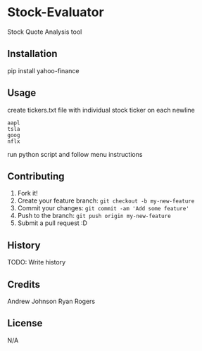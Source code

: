 # Stock-Evaluator

Stock Quote Analysis tool

## Installation

pip install yahoo-finance

## Usage

create tickers.txt file with individual stock ticker on each newline
```
aapl
tsla
goog
nflx
```
run python script and follow menu instructions

## Contributing

1. Fork it!
2. Create your feature branch: `git checkout -b my-new-feature`
3. Commit your changes: `git commit -am 'Add some feature'`
4. Push to the branch: `git push origin my-new-feature`
5. Submit a pull request :D

## History

TODO: Write history

## Credits

Andrew Johnson
Ryan Rogers

## License

N/A